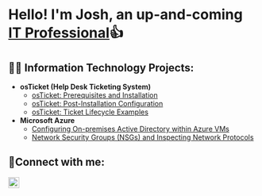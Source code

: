 <h1>Hello! I'm Josh, an up-and-coming <a href="https://www.linkedin.com/in/joshua-warren-4a9127265/">IT Professional</a>👍</h1>

<h2>👨‍💻 Information Technology Projects:</h2>

- <b>osTicket (Help Desk Ticketing System)</b>
  - [osTicket: Prerequisites and Installation](https://github.com/jwarren91/osticket-prereqs)
  - [osTicket: Post-Installation Configuration](https://github.com/jwarren91/post-install-config)
  - [osTicket: Ticket Lifecycle Examples](https://github.com/jwarren91/ticket-lifecycle)
- <b>Microsoft Azure</b>
  - [Configuring On-premises Active Directory within Azure VMs](https://github.com/jwarren91/configure-ad)
  - [Network Security Groups (NSGs) and Inspecting Network Protocols](https://github.com/jwarren91/azure-network-protocols)

<h2>🤳Connect with me:</h2>


[<img align="left" alt="Josh | LinkedIn" width="22px" src="https://cdn.jsdelivr.net/npm/simple-icons@v3/icons/linkedin.svg" />][linkedin]



[linkedin]: https://linkedin.com/in/joshua-warren-4a9127265
